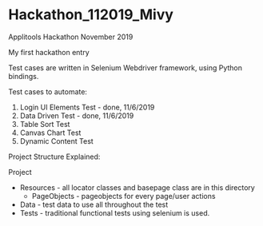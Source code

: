 # Hackathon_112019_Mivy
Applitools Hackathon November 2019

My first hackathon entry

Test cases are written in Selenium Webdriver framework, using Python bindings.

Test cases to automate:
1. Login UI Elements Test - done, 11/6/2019
2. Data Driven Test - done, 11/6/2019
3. Table Sort Test
4. Canvas Chart Test
5. Dynamic Content Test

Project Structure Explained: 

Project
* Resources - all locator classes and basepage class are in this directory
  - PageObjects - pageobjects for every page/user actions
* Data - test data to use all throughout the test
* Tests - traditional functional tests using selenium is used.
